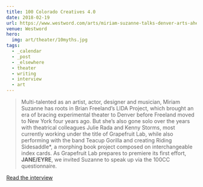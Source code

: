 ```yaml
---
title: 100 Colorado Creatives 4.0
date: 2018-02-19
url: https://www.westword.com/arts/miriam-suzanne-talks-denver-arts-ahead-of-jane-eyre-10005120
venue: Westword
hero:
  img: art/theater/10myths.jpg
tags:
  - _calendar
  - _post
  - _elsewhere
  - theater
  - writing
  - interview
  - art
---
```


> Multi-talented as an artist, actor, designer and musician,
> Miriam Suzanne has roots in Brian Freeland’s LIDA Project,
> which brought an era of bracing experimental theater to Denver
> before Freeland moved to New York four years ago.
> But she’s also gone solo over the years
> with theatrical colleagues Julie Rada and Kenny Storms,
> most currently working under the title of Grapefruit Lab,
> while also performing with the band Teacup Gorilla
> and creating Riding Sidesaddle\*,
> a morphing book project composed on interchangeable index cards.
> As Grapefruit Lab prepares to premiere its first effort,
> **JANE/EYRE**,
> we invited Suzanne to speak up via the 100CC questionnaire.

[Read the interview](https://www.westword.com/arts/miriam-suzanne-talks-denver-arts-ahead-of-jane-eyre-10005120)
